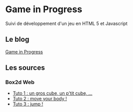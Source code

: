 # Game in Progress

Suivi de développement d'un jeu en HTML 5 et Javascript

## Le blog
[Game in Progress](https://maximechagnolleau.wordpress.com/)

## Les sources

### Box2d Web

* [Tuto 1 : un gros cube, un p'tit cube, ...](https://github.com/maximechagnolleau/GIP-Box2dWeb-Tuto1)
* [Tuto 2 : move your body !](https://github.com/maximechagnolleau/GIP-Box2dWeb-Tuto2)
* [Tuto 3 : jump !](https://github.com/maximechagnolleau/GIP-Box2dWeb-Tuto3)
